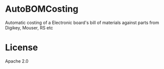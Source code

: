 # AutoBOMCosting
Automatic costing of a Electronic board's bill of materials against parts from Digikey, Mouser, RS etc

# License
Apache 2.0
